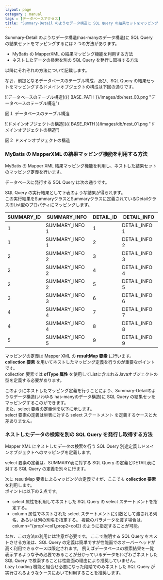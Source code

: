 ```yaml
---
layout: page
category : manual
tags : [データベースアクセス]
title: "Summary-Detail のようなデータ構造に SQL Query の結果セットをマッピングするにはどうすればいい？"
---
```


Summary-Detail のようなデータ構造(has-manyのデータ構造)に SQL Query の結果セットをマッピングするには２つの方法があります。  
  * MyBatis の MapperXML の結果マッピング機能を利用する方法
  * ネストしたデータの検索を別の SQL Query を発行し取得する方法

以降にそれぞれの方法について記載します。  

なお、前提となるデータベースのテーブル構成、及び、SQL Query の結果セットをマッピングするドメインオブジェクトの構成は下図の通りです。  


![データベースのテーブル構造]({{ BASE_PATH }}/images/db/nest_00.png "データベースのテーブル構造")

   図１ データベースのテーブル構造

![ドメインオブジェクトの構造]({{ BASE_PATH }}/images/db/nest_01.png "ドメインオブジェクトの構造")

   図２ ドメインオブジェクトの構造

### MyBatis の MapperXML の結果マッピング機能を利用する方法

MyBatis の Mapper XML 結果マッピング機能を利用し、ネストした結果セットのマッピング定義を行います。  

データベースに発行する SQL Query は次の通りです。  

<script src="https://gist.github.com/tetsuya-oikawa/145afee5c559a43da81d.js"></script>

SQL Query の実行結果として下表のような結果が得られます。  
この実行結果をSummaryクラスとSummaryクラスに定義されているDetailクラスのList型のプロパティにマッピングします。  

  <table class="table table-bordered table-hover">
    <thead>
      <tr>
        <th>SUMMARY_ID</th>
        <th>SUMMARY_INFO</th>
        <th>DETAIL_ID</th>
        <th>DETAIL_INFO</th>
      </tr>
    </thead>
    <tbody>
      <tr>
        <td>1</td>
        <td>SUMMARY_INFO 1</td>
        <td>1</td>
        <td>DETAIL_INFO 1</td> 
      </tr>
      <tr>
        <td>1</td>
        <td>SUMMARY_INFO 1</td>
        <td>2</td>
        <td>DETAIL_INFO 2</td> 
      </tr>
      <tr>
        <td>2</td>
        <td>SUMMARY_INFO 2</td>
        <td>3</td>
        <td>DETAIL_INFO 3</td> 
      </tr>
      <tr>
        <td>2</td>
        <td>SUMMARY_INFO 2</td>
        <td>4</td>
        <td>DETAIL_INFO 4</td> 
      </tr>
      <tr>
        <td>2</td>
        <td>SUMMARY_INFO 2</td>
        <td>5</td>
        <td>DETAIL_INFO 5</td> 
      </tr>
      <tr>
        <td>3</td>
        <td>SUMMARY_INFO 3</td>
        <td>6</td>
        <td>DETAIL_INFO 6</td> 
      </tr>
      <tr>
        <td>4</td>
        <td>SUMMARY_INFO 4</td>
        <td>7</td>
        <td>DETAIL_INFO 7</td> 
      </tr>
      <tr>
        <td>4</td>
        <td>SUMMARY_INFO 4</td>
        <td>8</td>
        <td>DETAIL_INFO 8</td> 
      </tr>
      <tr>
        <td>5</td>
        <td>SUMMARY_INFO 5</td>
        <td>9</td>
        <td>DETAIL_INFO 9</td> 
      </tr>
    </tbody>
  </table>

マッピングの定義は Mapper XML の **resultMap 要素**  に行います。  
**collection 要素** を用いてネストしたマッピング定義を行うのが重要なポイントです。  
collection 要素では **ofType 属性** を使用してListに含まれるJavaオブジェクトの型を定義する必要があります。  

<script src="https://gist.github.com/tetsuya-oikawa/c7c16936d79882907fbd.js"></script>

このようにネストしたマッピング定義を行うことにより、Summary-Detailのようなデータ構造(いわゆる has-manyのデータ構造)に SQL Query の結果セッをマッピングするこのができます。  
また、select 要素の定義例を以下に示します。  
select 要素の定義は単表に対する select ステートメント を定義するケースと大差ありません。  

<script src="https://gist.github.com/tetsuya-oikawa/eba07a1a8e479802112e.js"></script>

### ネストしたデータの検索を別の SQL Query を発行し取得する方法


Mapper XML にネストしたデータの検索を行う SQL Query 別途定義しドメインオブジェクトへのマッピングを定義します。  

select 要素の定義は、SUMMARY表に対する SQL Query の定義とDETAIL表に対する SQL Query の定義を別々に行ます。  

<script src="https://gist.github.com/tetsuya-oikawa/ad93a511a3617e0a4a0a.js"></script>

<script src="https://gist.github.com/tetsuya-oikawa/8d43041a507deecca559.js"></script>

次に resultMap 要素によるマッピングの定義ですが、ここでも **collection 要素** を利用します。  
ポイントは以下の２点です。  
  * select 属性を利用してネストした SQL Query の select ステートメントを指定する。  
  * column 属性でネストされた select ステートメントに引数として渡される列名、あるいは列の別名を指定する。  複数のパラメータを渡す場合は、column="{prop1=col1,prop2=col2} のように指定することが可能。  

<script src="https://gist.github.com/tetsuya-oikawa/7375bf001b8ba11e1f27.js"></script>

なお、この方法の利用には注意が必要です。  ここで説明する SQL Query をネストさせる方法は、SQL Query の定義は簡単ですが性能面でのオーバーヘッドが高く利用できるケースは限定されます。  例えばデータベースの検索結果を一覧表示するような予め必要であることが分かっているデータをわざわざネストした SQL Query で検索することは性能面の理由により推奨していません。  
Lazy Loading 機能と組合せ必要になった段階でのみネストした SQL Query が実行されるようなケースにおいて利用することを推奨します。  

